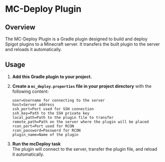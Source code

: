 # MC-Deploy Plugin

## Overview
The MC-Deploy Plugin is a Gradle plugin designed to build and deploy Spigot plugins to a Minecraft server. It transfers the built plugin to the server and reloads it automatically.

## Usage

1. **Add this Gradle plugin to your project.**

2. **Create a `mc_deploy.properties` file in your project directory** with the following content:
   ```properties
   user=Username for connecting to the server
   host=Server address
   ssh_port=Port used for SSH connection
   ssh_key=Path to the SSH private key
   local_path=Path to the plugin file to transfer
   remote_path=Path on the server where the plugin will be placed
   rcon_port=Port used for RCON
   rcon_password=Password for RCON
   plugin_name=Name of the plugin
    ```
3. **Run the mcDeploy task**  
   The plugin will connect to the server, transfer the plugin file, and reload it automatically.